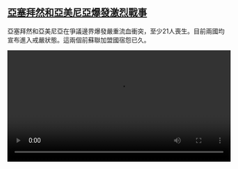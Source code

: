 <!--1601297654000-->
[亞塞拜然和亞美尼亞爆發激烈戰事](https://www.dw.com/zh/%E4%BA%9E%E5%A1%9E%E6%8B%9C%E7%84%B6%E5%92%8C%E4%BA%9E%E7%BE%8E%E5%B0%BC%E4%BA%9E%E7%88%86%E7%99%BC%E6%BF%80%E7%83%88%E6%88%B0%E4%BA%8B/a-55079701)
------

<p>亞塞拜然和亞美尼亞在爭議邊界爆發嚴重流血衝突，至少21人喪生。目前兩國均宣布進入戒嚴狀態。這兩個前蘇聯加盟國宿怨已久。</small></p><video src="https://tvdownloaddw-a.akamaihd.net/dwtv_video/flv/vdt_zh/2020/bchi200928_001_58f48bchi_200928_aabconflict_sd_sor.mp4" controls style="width:100%"></video>
